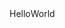 <!DOCTYPE html>

<style>
.Container{
  display: flex;
  column-count:2;
}
.left-column{
  width:50%;
}
.right-column{
  width:50%;
}
</style>

<div class="container">
  <div class="column-left">
    Hello
  </div>
  <div class="column-right">
    World
  </div>
</div>
</html>
